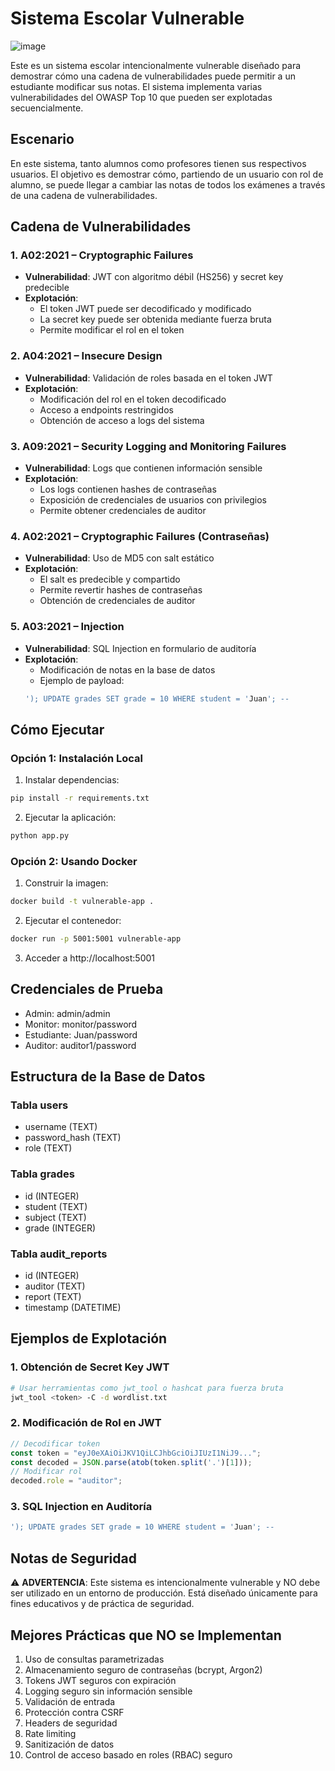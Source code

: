 # Sistema Escolar Vulnerable
![image](https://github.com/user-attachments/assets/098e5a33-86c9-4ae6-a9d6-6210e57b959c)

Este es un sistema escolar intencionalmente vulnerable diseñado para demostrar cómo una cadena de vulnerabilidades puede permitir a un estudiante modificar sus notas. El sistema implementa varias vulnerabilidades del OWASP Top 10 que pueden ser explotadas secuencialmente.

## Escenario

En este sistema, tanto alumnos como profesores tienen sus respectivos usuarios. El objetivo es demostrar cómo, partiendo de un usuario con rol de alumno, se puede llegar a cambiar las notas de todos los exámenes a través de una cadena de vulnerabilidades.

## Cadena de Vulnerabilidades

### 1. A02:2021 – Cryptographic Failures
- **Vulnerabilidad**: JWT con algoritmo débil (HS256) y secret key predecible
- **Explotación**: 
  - El token JWT puede ser decodificado y modificado
  - La secret key puede ser obtenida mediante fuerza bruta
  - Permite modificar el rol en el token

### 2. A04:2021 – Insecure Design
- **Vulnerabilidad**: Validación de roles basada en el token JWT
- **Explotación**:
  - Modificación del rol en el token decodificado
  - Acceso a endpoints restringidos
  - Obtención de acceso a logs del sistema

### 3. A09:2021 – Security Logging and Monitoring Failures
- **Vulnerabilidad**: Logs que contienen información sensible
- **Explotación**:
  - Los logs contienen hashes de contraseñas
  - Exposición de credenciales de usuarios con privilegios
  - Permite obtener credenciales de auditor

### 4. A02:2021 – Cryptographic Failures (Contraseñas)
- **Vulnerabilidad**: Uso de MD5 con salt estático
- **Explotación**:
  - El salt es predecible y compartido
  - Permite revertir hashes de contraseñas
  - Obtención de credenciales de auditor

### 5. A03:2021 – Injection
- **Vulnerabilidad**: SQL Injection en formulario de auditoría
- **Explotación**:
  - Modificación de notas en la base de datos
  - Ejemplo de payload:
  ```sql
  '); UPDATE grades SET grade = 10 WHERE student = 'Juan'; --
  ```

## Cómo Ejecutar

### Opción 1: Instalación Local
1. Instalar dependencias:
```bash
pip install -r requirements.txt
```

2. Ejecutar la aplicación:
```bash
python app.py
```

### Opción 2: Usando Docker
1. Construir la imagen:
```bash
docker build -t vulnerable-app .
```

2. Ejecutar el contenedor:
```bash
docker run -p 5001:5001 vulnerable-app
```

3. Acceder a http://localhost:5001

## Credenciales de Prueba

- Admin: admin/admin
- Monitor: monitor/password
- Estudiante: Juan/password
- Auditor: auditor1/password

## Estructura de la Base de Datos

### Tabla users
- username (TEXT)
- password_hash (TEXT)
- role (TEXT)

### Tabla grades
- id (INTEGER)
- student (TEXT)
- subject (TEXT)
- grade (INTEGER)

### Tabla audit_reports
- id (INTEGER)
- auditor (TEXT)
- report (TEXT)
- timestamp (DATETIME)

## Ejemplos de Explotación

### 1. Obtención de Secret Key JWT
```bash
# Usar herramientas como jwt_tool o hashcat para fuerza bruta
jwt_tool <token> -C -d wordlist.txt
```

### 2. Modificación de Rol en JWT
```javascript
// Decodificar token
const token = "eyJ0eXAiOiJKV1QiLCJhbGciOiJIUzI1NiJ9...";
const decoded = JSON.parse(atob(token.split('.')[1]));
// Modificar rol
decoded.role = "auditor";
```

### 3. SQL Injection en Auditoría
```sql
'); UPDATE grades SET grade = 10 WHERE student = 'Juan'; --
```

## Notas de Seguridad

⚠️ **ADVERTENCIA**: Este sistema es intencionalmente vulnerable y NO debe ser utilizado en un entorno de producción. Está diseñado únicamente para fines educativos y de práctica de seguridad.

## Mejores Prácticas que NO se Implementan

1. Uso de consultas parametrizadas
2. Almacenamiento seguro de contraseñas (bcrypt, Argon2)
3. Tokens JWT seguros con expiración
4. Logging seguro sin información sensible
5. Validación de entrada
6. Protección contra CSRF
7. Headers de seguridad
8. Rate limiting
9. Sanitización de datos
10. Control de acceso basado en roles (RBAC) seguro 
